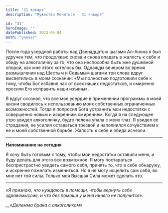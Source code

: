 ```yaml
---
title: "31 января"
description: "Мужество Меняться - 31 января"

id: "31"
heroImage: ""
datePublished: 2023-05-04
moth: "yanvar"
---
```


После года усердной работы над Двенадцатью шагами Ал-Анона я был удручен тем,
что продолжаю снова и снова впадать в жалость к себе и обиду на алкоголичку за
то, что она неспособна быть мне душевной опорой, как мне этого хотелось бы.
Однажды вечером во время размышления над Шестым и Седьмым шагами три слова
вдруг высветились в моем сознании: «Мы полностью подготовили себя к тому,
чтобы Бог избавил нас от всех наших недостатков, и смиренно просили Его
исправить наши изъяны».

Я вдруг осознал, что все мое усердие в применении программы в моей жизни
сводилось к использованию моих собственных ограниченных возможностей. Тогда я
попросил Бога устранить мои недостатки с совершенно новым и искренним
смирением. Когда я на следующее утро увидел алкоголичку, будто пелена упала с
моих глаз. Я увидел ее страдания, ее усилия оставаться трезвой и наполнился
сочувствием к ее и моей собственной борьбе. Жалость к себе и обида исчезли.

---

**Напоминание на сегодня**

Я хочу быть готовым к тому, чтобы мои недостатки оставили меня, и буду делать
для этого все возможное. Я могу постараться беспристрастно увидеть самого
себя, принять то, что в себе обнаружу, и искренне пожелать измениться. Но я не
могу исцелить сам себя, во мне нет той силы. Только моя Высшая Сила может
сделать это.

---

_«Я признаю, что нуждаюсь в помощи, чтобы вернуть себе здравомыслие, и что без
помощи у меня ничего не получится»._

_\_\_«Дилемма брака с алкоголиком»_
